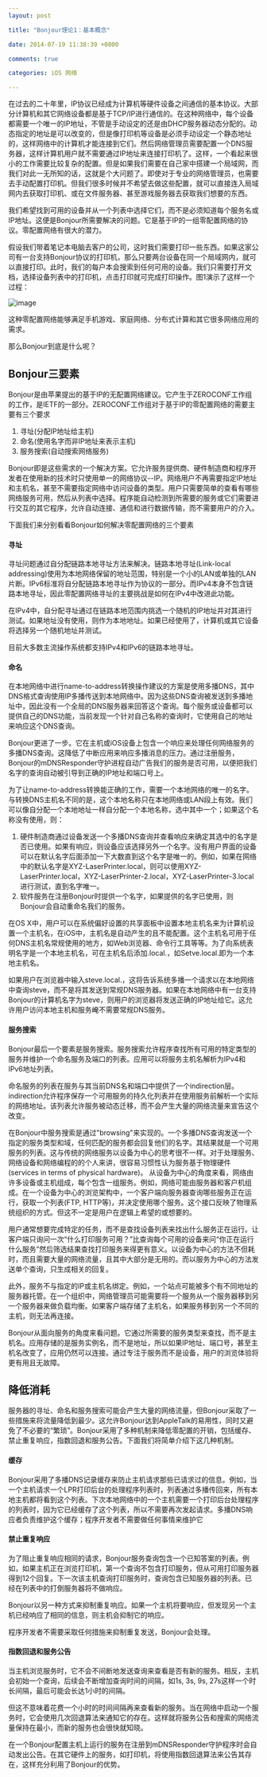 ```yaml
---
layout: post

title: "Bonjour理论1：基本概念"

date: 2014-07-19 11:38:39 +0800

comments: true

categories: iOS 网络

---
```


在过去的二十年里，IP协议已经成为计算机等硬件设备之间通信的基本协议。大部分计算机和其它网络设备都是基于TCP/IP进行通信的。在这种网络中，每个设备都需要一个唯一的IP地址，不管是手动设定的还是由DHCP服务器动态分配的。动态指定的地址是可以改变的，但是像打印机等设备是必须手动设定一个静态地址的，这样网络中的计算机才能连接到它们。然后网络管理员需要配置一个DNS服务器，这样计算机用户就不需要通过IP地址来连接打印机了。这样，一个看起来很小的工作需要比较复杂的配置。但是如果我们需要在自己家中搭建一个局域网，而我们对此一无所知的话，这就是个大问题了。即使对于专业的网络管理员，也需要去手动配置打印机。但我们很多时候并不希望去做这些配置，就可以直接连入局域网内去获取打印机、或在文件服务器、甚至游戏服务器去获取我们想要的东西。

我们希望找到可用的设备并从一个列表中选择它们，而不是必须知道每个服务名或IP地址。这便是Bonjour所需要解决的问题。它是基于IP的一组零配置网络的协议。零配置网络有很大的潜力。

假设我们带着笔记本电脑去客户的公司，这时我们需要打印一些东西。如果这家公司有一台支持Bonjour协议的打印机，那么只要两台设备在同一个局域网内，就可以直接打印。此时，我们的每户本会搜索到任何可用的设备。我们只需要打开文档，选择设备列表中的打印机，点击打印就可完成打印操作。图1演示了这样一个过程：

![image](https://developer.apple.com/library/ios/documentation/Cocoa/Conceptual/NetServices/Art/about_01example_2x.png)

这种零配置网络能够满足手机游戏、家庭网络、分布式计算和其它很多网络应用的需求。

那么Bonjour到底是什么呢？

## Bonjour三要素

Bonjour是由苹果提出的基于IP的无配置网络建议。它产生于ZEROCONF工作组的工作，是IETF的一部分。ZEROCONF工作组对于基于IP的零配置网络的需要主要有三个要求

1. 寻址(分配IP地址给主机)
2. 命名(使用名字而非IP地址来表示主机)
3. 服务搜索(自动搜索网络服务)

Bonjour即是这些需求的一个解决方案。它允许服务提供商、硬件制造商和程序开发者在使用新的技术时只使用单一的网络协议--IP。网络用户不再需要指定IP地址和主机名，甚至不需要指定网络中访问设备的类型。用户只需要简单的查看有哪些网络服务可用，然后从列表中选择。程序能自动检测到所需要的服务或它们需要进行交互的其它程序，允许自动连接、通信和进行数据传输，而不需要用户的介入。

下面我们来分别看看Bonjour如何解决零配置网络的三个要素

#### 寻址
寻址问题通过自分配链路本地寻址方法来解决。链路本地寻址(Link-local addressing)使用为本地网络保留的地址范围，特别是一个小的LAN或单独的LAN片断。IPv6标准将自分配链路本地寻址作为协议的一部分。而IPv4本身不包含链路本地寻址，因此零配置网络寻址的主要挑战是如何在IPv4中改进此功能。

在IPv4中，自分配寻址通过在链路本地范围内挑选一个随机的IP地址并对其进行测试。如果地址没有使用，则作为本地地址。如果已经使用了，计算机或其它设备将选择另一个随机地址并测试。

目前大多数主流操作系统都支持IPv4和IPv6的链路本地寻址。

#### 命名

在本地网络中进行name-to-address转换操作建议的方案是使用多播DNS，其中DNS格式查询使用IP多播传送到本地网络中。因为这些DNS查询被发送到多播地址中，因此没有一个全局的DNS服务器来回答这个查询。每个服务或设备都可以提供自己的DNS功能，当前发现一个针对自己名称的查询时，它使用自己的地址来响应这个DNS查询。

Bonjour更进了一步。它在主机或iOS设备上包含一个响应来处理任何网络服务的多播DNS查询。这降低了中断应用来响应多播消息的压力。通过注册服务，Bonjour的mDNSResponder守护进程自动广告我们的服务是否可用，以便把我们名字的查询自动被引导到正确的IP地址和端口号上。

为了让name-to-address转换能正确的工作，需要一个本地网络的唯一的名字。与转换DNS主机名不同的是，这个本地名称只在本地网络或LAN段上有效。我们可以像自分配一个本地地址一样自分配一个本地名称，选中其中一个；如果这个名称没有使用，则：

1. 硬件制造商通过设备发送一个多播DNS查询并查看响应来确定其选中的名字是否已使用。如果有响应，则设备应该选择另外一个名字。没有用户界面的设备可以在默认名字后面添加一下大数直到这个名字是唯一的。例如，如果在网络中的默认名字是XYZ-LaserPrinter.local，则可以使用XYZ-LaserPrinter.local，XYZ-LaserPrinter-2.local，XYZ-LaserPrinter-3.local进行测试，直到名字唯一。
2. 软件服务在注册Bonjour时提供一个名字，如果提供的名字已使用，则Bonjour会自动重命名我们的服务。

在OS X中，用户可以在系统偏好设置的共享面板中设置本地主机名来为计算机设置一个主机名，在iOS中，主机名是自动产生的且不能配置。这个主机名可用于任何DNS主机名常规使用的地方，如Web浏览器、命令行工具等等。为了向系统表明名字是一个本地主机名，可在主机名后添加.local.，如Setve.local.即为一个本地主机名。

如果用户在浏览器中输入steve.local.，这将告诉系统多播一个请求以在本地网络中查询steve，而不是将其发送到常规DNS服务器。如果在本地网络中有一台支持Bonjour的计算机名字为steve，则用户的浏览器将发送正确的IP地址给它。这允许用户访问本地主机和服务崦不需要常规DNS服务。

#### 服务搜索

Bonjour最后一个要素是服务搜索。服务搜索允许程序查找所有可用的特定类型的服务并维护一个命名服务及端口的列表。应用可以将服务主机名解析为IPv4和IPv6地址列表。

命名服务的列表在服务与其当前DNS名和端口中提供了一个indirection层。indirection允许程序保存一个可用服务的持久化列表并在使用服务前解析一个实际的网络地址。该列表允许服务被动态迁移，而不会产生大量的网络流量来宣告这个改变。

在Bonjour中服务搜索是通过"browsing"来实现的。一个多播DNS查询发送一个指定的服务类型和域，任何匹配的服务都会回复他们的名字。其结果就是一个可用服务的列表。这与传统的网络服务以设备为中心的思考很不一样。对于处理服务、网络设备和网络编程的的个人来讲，很容易习惯性认为服务基于物理硬件(services in terms of physical hardware)。
从设备为中心的角度来看，网络由许多设备或主机组成，每个包含一组服务。例如，网络可能由服务器和客户机组成。在一个设备为中心的浏览架构中，一个客户端向服务器查询哪些服务正在运行，获取一个列表(FTP, HTTP等)，并决定使用哪个服务。这个接口反映了物理系统组织的方式。但这不一定是用户在逻辑上希望的或想要的。

用户通常想要完成特定的任务，而不是查找设备列表来找出什么服务正在运行。让客户端只询问一次“什么打印服务可用？”比查询每个可用的设备来问“你正在运行什么服务”然后筛选结果查找打印服务来得更有意义。以设备为中心的方法不但耗时，而且需要大量的网络流量，且其中大部分是无用的。而以服务为中心的方法发送单个查询，只生成相关的回复。

此外，服务不与指定的IP或主机名绑定。例如，一个站点可能被多个有不同地址的服务器托管。在一个组织中，网络管理员可能需要将一个服务从一个服务器移到另一个服务器来做负载均衡。如果客户端存储了主机名，如果服务移到另一个不同的主机，则无法再连接。

Bonjour从面向服务的角度来看问题。它通过所需要的服务类型来查找，而不是主机名。应用存储的是服务实例名，而不是地址，所以如果IP地址、端口号，甚至主机名改变了，应用仍然可以连接。通过专注于服务而不是设备，用户的浏览体验将更有用且无故障。


## 降低消耗

服务器的寻址、命名和服务搜索可能会产生大量的网络流量，但Bonjour采取了一些措施来将流量降低到最少。这允许Bonjour达到AppleTalk的易用性，同时又避免了不必要的“繁琐”。Bonjour采用了多种机制来降低零配置的开销，包括缓存、禁止重复响应，指数回退和服务公告。下面我们将简单介绍下这几种机制。

#### 缓存
Bonjour采用了多播DNS记录缓存来防止主机请求那些已请求过的信息。例如，当一个主机请求一个LPR打印后台的处理程序列表时，列表通过多播传回来，所有本地主机都将看到这个列表。下次本地网络中的一个主机需要一个打印后台处理程序的列表时，因为它已经缓存了这个列表，所以不需要再次发起请求。多播DNS响应者负责维护这个缓存；程序开发者不需要做任何事情来维护它

#### 禁止重复响应
为了阻止重复响应相同的请求，Bonjour服务查询包含一个已知答案的列表。例如，如果主机正在浏览打印机，第一个查询不包含打印服务，但从可用打印服务器得到12个回复。下一次该主机查询打印服务时，查询包含已知服务器的列表。已经在列表中的打倒服务器将不做响应。

Bonjour以另一种方式来抑制重复响应。如果一个主机将要响应，但发现另一个主机已经响应了相同的信息，则主机会抑制它的响应。

程序开发者不需要采取任何措施来抑制重复发送，Bonjour会处理。

#### 指数回退和服务公告
当主机浏览服务时，它不会不间断地发送查询来查看是否有新的服务。相反，主机会初始一个查询，后续会不断增加查询时间的间隔，如1s, 3s, 9s, 27s这样一个时长间隔，最后可能会长达1小时的间隔。

但这不意味着花费一个小时的时间间隔再来查看新的服务。当在网络中启动一个服务时，它会使用几次回退算法来通知它的存在。这样就将服务公告和搜索的网络流量保持在最小，而新的服务也会很快就知晓。

在一个Bonjour配置主机上运行的服务在注册到mDNSResponder守护程序时会自动发出公告。在其它硬件上的服务，如打印机，将使用指数回退算法来公告其存在，这样充分利用了Bonjour的优势。
